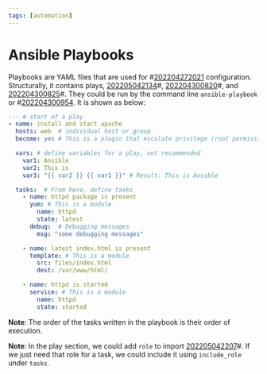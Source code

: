 ```yaml
---
tags: [automation]
---
```


# Ansible Playbooks

Playbooks are YAML files that are used for #[202204272021](202204272021.md) configuration.
Structurally, it contains plays, [202205042134](202205042134.md)#, [202204300820](202204300820.md)#, and
[202204300825](202204300825.md)#. They could be run by the command line `ansible-playbook` or
#[202204300954](202204300954.md). It is shown as below:

```yaml
--- # start of a play
- name: install and start apache
  hosts: web  # individual host or group
  become: yes # This is a plugin that escalate privilege (root permission)

  vars: # define variables for a play, not recommended
    var1: Ansible
    var2: This is
    var3: "{{ var2 }} {{ var1 }}" # Result: This is Ansible

  tasks:  # From here, define tasks
    - name: httpd package is present
      yum: # This is a module
        name: httpd
        state: latest
      debug:  # Debugging messages
        msg: "some debugging messages"

    - name: latest index.html is present
      template: # This is a module
        src: files/index.html
        dest: /var/www/html/

    - name: httpd is started
      service: # This is a module
        name: httpd
        state: started
```

**Note**: The order of the tasks written in the playbook is their order of
execution.

**Note**: In the play section, we could add `role` to import [202205042207](202205042207.md)#.
If we just need that role for a task, we could include it using `include_role`
under `tasks`.
